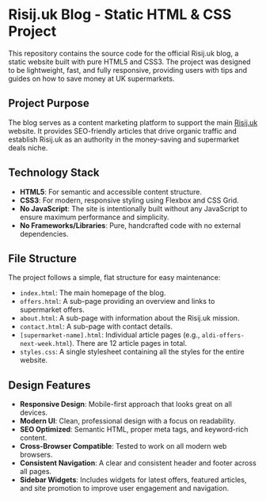# Risij.uk Blog - Static HTML & CSS Project

This repository contains the source code for the official Risij.uk blog, a static website built with pure HTML5 and CSS3. The project was designed to be lightweight, fast, and fully responsive, providing users with tips and guides on how to save money at UK supermarkets.

## Project Purpose

The blog serves as a content marketing platform to support the main [Risij.uk](https://risij.uk) website. It provides SEO-friendly articles that drive organic traffic and establish Risij.uk as an authority in the money-saving and supermarket deals niche.

## Technology Stack

-   **HTML5**: For semantic and accessible content structure.
-   **CSS3**: For modern, responsive styling using Flexbox and CSS Grid.
-   **No JavaScript**: The site is intentionally built without any JavaScript to ensure maximum performance and simplicity.
-   **No Frameworks/Libraries**: Pure, handcrafted code with no external dependencies.

## File Structure

The project follows a simple, flat structure for easy maintenance:

-   `index.html`: The main homepage of the blog.
-   `offers.html`: A sub-page providing an overview and links to supermarket offers.
-   `about.html`: A sub-page with information about the Risij.uk mission.
-   `contact.html`: A sub-page with contact details.
-   `[supermarket-name].html`: Individual article pages (e.g., `aldi-offers-next-week.html`). There are 12 article pages in total.
-   `styles.css`: A single stylesheet containing all the styles for the entire website.

## Design Features

-   **Responsive Design**: Mobile-first approach that looks great on all devices.
-   **Modern UI**: Clean, professional design with a focus on readability.
-   **SEO Optimized**: Semantic HTML, proper meta tags, and keyword-rich content.
-   **Cross-Browser Compatible**: Tested to work on all modern web browsers.
-   **Consistent Navigation**: A clear and consistent header and footer across all pages.
-   **Sidebar Widgets**: Includes widgets for latest offers, featured articles, and site promotion to improve user engagement and navigation.